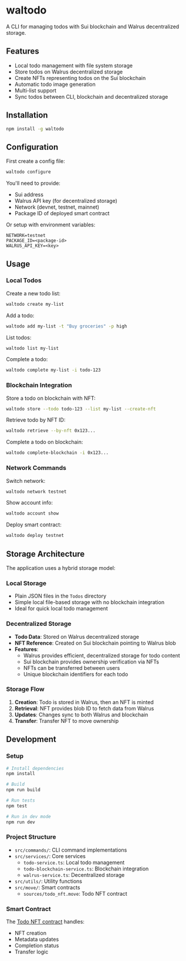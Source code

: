 # waltodo

A CLI for managing todos with Sui blockchain and Walrus decentralized storage.

## Features

- Local todo management with file system storage
- Store todos on Walrus decentralized storage
- Create NFTs representing todos on the Sui blockchain 
- Automatic todo image generation
- Multi-list support
- Sync todos between CLI, blockchain and decentralized storage

## Installation

```bash
npm install -g waltodo
```

## Configuration 

First create a config file:

```bash
waltodo configure
```

You'll need to provide:
- Sui address 
- Walrus API key (for decentralized storage)
- Network (devnet, testnet, mainnet) 
- Package ID of deployed smart contract

Or setup with environment variables:
```
NETWORK=testnet
PACKAGE_ID=<package-id>
WALRUS_API_KEY=<key>
```

## Usage

### Local Todos

Create a new todo list:
```bash
waltodo create my-list
```

Add a todo:
```bash 
waltodo add my-list -t "Buy groceries" -p high
```

List todos:
```bash
waltodo list my-list
```

Complete a todo:
```bash
waltodo complete my-list -i todo-123
```

### Blockchain Integration

Store a todo on blockchain with NFT:
```bash
waltodo store --todo todo-123 --list my-list --create-nft
```

Retrieve todo by NFT ID:
```bash
waltodo retrieve --by-nft 0x123...
```

Complete a todo on blockchain:
```bash
waltodo complete-blockchain -i 0x123...
```

### Network Commands 

Switch network:
```bash
waltodo network testnet
```

Show account info:
```bash 
waltodo account show
```

Deploy smart contract:
```bash
waltodo deploy testnet
```

## Storage Architecture

The application uses a hybrid storage model:

### Local Storage
- Plain JSON files in the `Todos` directory
- Simple local file-based storage with no blockchain integration
- Ideal for quick local todo management

### Decentralized Storage
- **Todo Data**: Stored on Walrus decentralized storage
- **NFT Reference**: Created on Sui blockchain pointing to Walrus blob
- **Features**:
  - Walrus provides efficient, decentralized storage for todo content
  - Sui blockchain provides ownership verification via NFTs
  - NFTs can be transferred between users
  - Unique blockchain identifiers for each todo

### Storage Flow
1. **Creation**: Todo is stored in Walrus, then an NFT is minted
2. **Retrieval**: NFT provides blob ID to fetch data from Walrus
3. **Updates**: Changes sync to both Walrus and blockchain
4. **Transfer**: Transfer NFT to move ownership

## Development

### Setup

```bash
# Install dependencies 
npm install

# Build
npm run build

# Run tests
npm test

# Run in dev mode
npm run dev
```

### Project Structure

- `src/commands/`: CLI command implementations
- `src/services/`: Core services
  - `todo-service.ts`: Local todo management
  - `todo-blockchain-service.ts`: Blockchain integration
  - `walrus-service.ts`: Decentralized storage
- `src/utils/`: Utility functions
- `src/move/`: Smart contracts
  - `sources/todo_nft.move`: Todo NFT contract

### Smart Contract

The [Todo NFT contract](src/move/sources/todo_nft.move) handles:
- NFT creation
- Metadata updates
- Completion status
- Transfer logic
